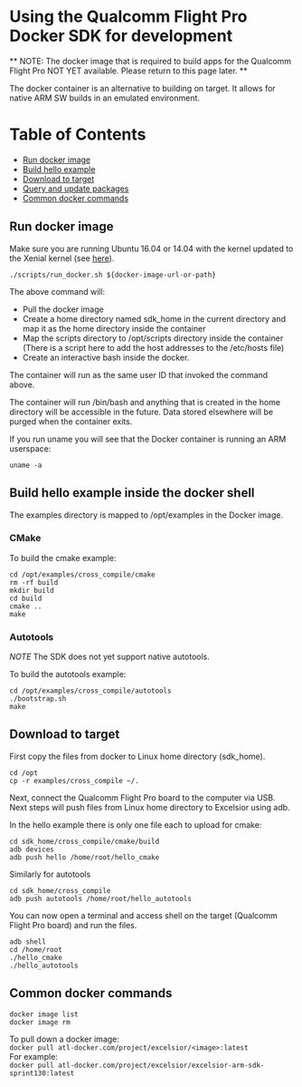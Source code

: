 # Using the Qualcomm Flight Pro Docker SDK for development

** NOTE: The docker image that is required to build apps for the Qualcomm Flight Pro NOT YET available. Please return to this page later. **

The docker container is an alternative to building on target. It allows for native ARM SW builds in an emulated environment.

Table of Contents
=================
- [Run docker image](#run-docker-image)
- [Build hello example](#build-hello-example)
- [Download to target](#download-to-target)
- [Query and update packages](#query-and-update-packages)
- [Common docker commands](#common-docker-commands)

## Run docker image

Make sure you are running Ubuntu 16.04 or 14.04 with the kernel updated to the Xenial kernel (see [here](https://wiki.ubuntu.com/Kernel/LTSEnablementStack#Ubuntu_14.04_LTS_-_Trusty_Tahr)).

```
./scripts/run_docker.sh ${docker-image-url-or-path}
```

The above command will:
- Pull the docker image
- Create a home directory named sdk_home in the current directory and map it as the home directory inside the container
- Map the scripts directory to /opt/scripts directory inside the container (There is a script here to add the host addresses to the /etc/hosts file)
- Create an interactive bash inside the docker.

The container will run as the same user ID that invoked the command above. 

The container will run /bin/bash and anything that is created in the home directory will be accessible in the future. Data stored elsewhere will be purged when the container exits.

If you run uname you will see that the Docker container is running an ARM userspace:
```
uname -a
```

## Build hello example inside the docker shell

The examples directory is mapped to /opt/examples in the Docker image.

### CMake
To build the cmake example:
```
cd /opt/examples/cross_compile/cmake
rm -rf build
mkdir build
cd build
cmake ..
make
```

### Autotools
_NOTE_ The SDK does not yet support native autotools.

To build the autotools example:

```
cd /opt/examples/cross_compile/autotools
./bootstrap.sh
make
```

## Download to target

First copy the files from docker to Linux home directory (sdk_home).
```
cd /opt
cp -r examples/cross_compile ~/.
```

Next, connect the Qualcomm Flight Pro board to the computer via USB. Next steps will push files from Linux home directory to Excelsior using adb.

In the hello example there is only one file each to upload for cmake:
```
cd sdk_home/cross_compile/cmake/build
adb devices
adb push hello /home/root/hello_cmake
```

Similarly for autotools

```
cd sdk_home/cross_compile
adb push autotools /home/root/hello_autotools
```

You can now open a terminal and access shell on the target (Qualcomm Flight Pro board) and run the files.
```
adb shell
cd /home/root
./hello_cmake
./hello_autotools
```

## Common docker commands
``` docker image list ```  
``` docker image rm ```

To pull down a docker image:  
```docker pull atl-docker.com/project/excelsior/<image>:latest```  
For example:  
```docker pull atl-docker.com/project/excelsior/excelsior-arm-sdk-sprint130:latest```  

